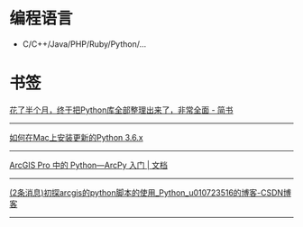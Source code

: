 # 编程语言

- C/C++/Java/PHP/Ruby/Python/...

# 书签
 [花了半个月，终于把Python库全部整理出来了，非常全面 - 简书](https://www.jianshu.com/p/d25a9169fe86)

---

 [如何在Mac上安装更新的Python 3.6.x](https://baijiahao.baidu.com/s?id=1603235922110154334&wfr=spider&for=pc) 

---

 [ArcGIS Pro 中的 Python—ArcPy 入门 | 文档](https://pro.arcgis.com/zh-cn/pro-app/arcpy/get-started/installing-python-for-arcgis-pro.htm) 

---

 [(2条消息)初探arcgis的python脚本的使用_Python_u010723516的博客-CSDN博客](https://blog.csdn.net/u010723516/article/details/80772519) 

---

